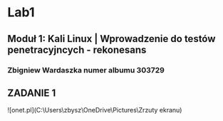 # Lab1
## Moduł 1: Kali Linux | Wprowadzenie do testów penetracyjncych - rekonesans
### Zbigniew Wardaszka numer albumu 303729

## ZADANIE 1

![onet.pl](C:\Users\zbysz\OneDrive\Pictures\Zrzuty ekranu)
